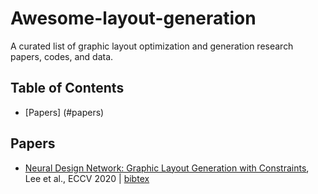 # Awesome-layout-generation
A curated list of graphic layout optimization and generation research papers, codes, and data.

## Table of Contents
- [Papers] (#papers)

## Papers
- [Neural Design Network: Graphic Layout Generation with Constraints](https://www.ecva.net/papers/eccv_2020/papers_ECCV/papers/123480494.pdf), Lee et al., ECCV 2020 | [bibtex](./Graphic-layout.bib#L168-L173) <!---Lee20eccv_ndn-->
